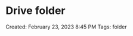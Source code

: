 # Drive folder

Created: February 23, 2023 8:45 PM
Tags: folder

[](https://drive.google.com/drive/folders/1x59Dqi-Awr9FgaJ2qSwlSRv3xcWFlwkM?usp=sharing)
